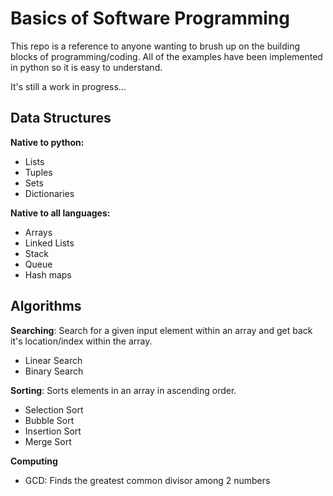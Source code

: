 # Basics of Software Programming

This repo is a reference to anyone wanting to brush up on the building blocks of programming/coding. All of the examples have been implemented in python so it is easy to understand.

It's still a work in progress...

## Data Structures

**Native to python:**
- Lists
- Tuples
- Sets
- Dictionaries

**Native to all languages:**
- Arrays
- Linked Lists
- Stack
- Queue
- Hash maps

## Algorithms

**Searching**: Search for a given input element within an array and get back it's location/index within the array.
- Linear Search
- Binary Search

**Sorting**: Sorts elements in an array in ascending order.
- Selection Sort
- Bubble Sort
- Insertion Sort
- Merge Sort

**Computing**
- GCD: Finds the greatest common divisor among 2 numbers
